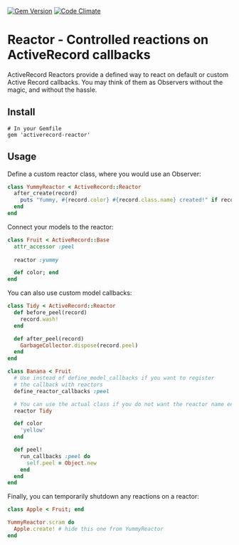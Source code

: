 [![Gem Version](https://badge.fury.io/rb/activerecord-reactor.png)](http://badge.fury.io/rb/activerecord-reactor) [![Code Climate](https://codeclimate.com/github/mtgrosser/activerecord-reactor.png)](https://codeclimate.com/github/mtgrosser/activerecord-reactor)

Reactor - Controlled reactions on ActiveRecord callbacks
========================================================

ActiveRecord Reactors provide a defined way to react on default or custom Active Record callbacks. You may think of them as Observers without the magic, and without the hassle.

## Install
```
# In your Gemfile
gem 'activerecord-reactor'
```

## Usage

Define a custom reactor class, where you would use an Observer:

```ruby
class YummyReactor < ActiveRecord::Reactor
  after_create(record)
    puts "Yummy, #{record.color} #{record.class.name} created!" if record.is_a?(Fruit)
  end
end
```

Connect your models to the reactor:

```ruby
class Fruit < ActiveRecord::Base
  attr_accessor :peel
  
  reactor :yummy

  def color; end
end
```

You can also use custom model callbacks:

```ruby
class Tidy < ActiveRecord::Reactor
  def before_peel(record)
    record.wash!
  end

  def after_peel(record)
    GarbageCollector.dispose(record.peel)
  end
end

class Banana < Fruit
  # Use instead of define_model_callbacks if you want to register
  # the callback with reactors
  define_reactor_callbacks :peel

  # You can use the actual class if you do not want the reactor name end with 'Reactor'
  reactor Tidy

  def color
    'yellow'
  end

  def peel!
    run_callbacks :peel do
      self.peel = Object.new
    end
  end
end
```

Finally, you can temporarily shutdown any reactions on a reactor:

```ruby
class Apple < Fruit; end

YummyReactor.scram do
  Apple.create! # hide this one from YummyReactor
end
```